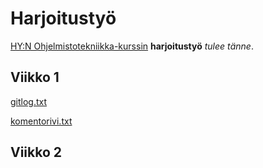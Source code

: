 # Harjoitustyö

[HY:N Ohjelmistotekniikka-kurssin](https://ohjelmistotekniikka-hy.github.io/) **harjoitustyö** *tulee tänne*.

## Viikko 1
[gitlog.txt](https://github.com/anuvirtane/ot-harjoitustyo/blob/main/laskarit/viikko1/gitlog.txt)

[komentorivi.txt](https://github.com/anuvirtane/ot-harjoitustyo/blob/main/laskarit/viikko1/komentorivi.txt)

## Viikko 2

